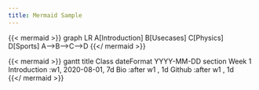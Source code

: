 ```yaml
---
title: Mermaid Sample
---
```


{{< mermaid >}}
graph LR
A[Introduction]
B[Usecases]
C[Physics]
D[Sports]
A-->B-->C-->D
{{</ mermaid >}}

{{< mermaid >}}
gantt
    title Class
    dateFormat  YYYY-MM-DD
    section Week 1
    Introduction     :w1, 2020-08-01, 7d
    Bio              :after w1  , 1d
    Github           :after w1  , 1d	
{{</ mermaid >}}
